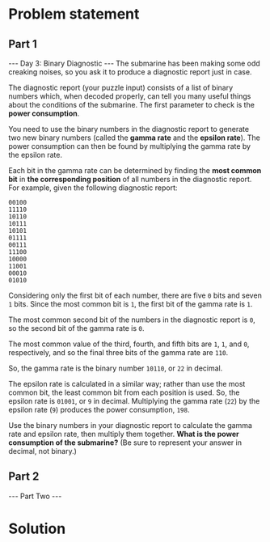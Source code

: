 # Problem statement
## Part 1
--- Day 3: Binary Diagnostic ---
The submarine has been making some odd creaking noises, so you ask it to
produce a diagnostic report just in case.

The diagnostic report (your puzzle input) consists of a list of binary numbers
which, when decoded properly, can tell you many useful things about the
conditions of the submarine. The first parameter to check is the **power
consumption**.

You need to use the binary numbers in the diagnostic report to generate two new
binary numbers (called the **gamma rate** and the **epsilon rate**). The power
consumption can then be found by multiplying the gamma rate by the epsilon
rate.

Each bit in the gamma rate can be determined by finding the **most common bit**
in **the corresponding position** of all numbers in the diagnostic report. For
example, given the following diagnostic report:
```
00100
11110
10110
10111
10101
01111
00111
11100
10000
11001
00010
01010
```
Considering only the first bit of each number, there are five `0` bits and
seven `1` bits. Since the most common bit is `1`, the first bit of the gamma
rate is `1`.

The most common second bit of the numbers in the diagnostic report is `0`, so
the second bit of the gamma rate is `0`.

The most common value of the third, fourth, and fifth bits are `1`, `1`, and
`0`, respectively, and so the final three bits of the gamma rate are `110`.

So, the gamma rate is the binary number `10110`, or `22` in decimal.

The epsilon rate is calculated in a similar way; rather than use the most
common bit, the least common bit from each position is used. So, the epsilon
rate is `01001`, or `9` in decimal. Multiplying the gamma rate (`22`) by the
epsilon rate (`9`) produces the power consumption, `198`.

Use the binary numbers in your diagnostic report to calculate the gamma rate
and epsilon rate, then multiply them together. **What is the power consumption
of the submarine?** (Be sure to represent your answer in decimal, not binary.)

## Part 2
--- Part Two ---


# Solution
